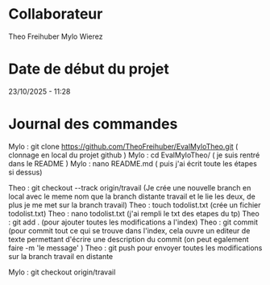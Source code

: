 # Collaborateur
Theo Freihuber
Mylo Wierez

# Date de début du projet
23/10/2025 - 11:28

# Journal des commandes 

Mylo : git clone https://github.com/TheoFreihuber/EvalMyloTheo.git  ( clonnage en local du projet github )
Mylo : cd EvalMyloTheo/ ( je suis rentré dans le README )
Mylo : nano README.md ( puis j'ai écrit toute les étapes si dessus)


Theo : git checkout --track origin/travail (Je crée une nouvelle branch en local avec le meme nom que la branch distante travail et le lie les deux, de plus je me met sur la branch travail)
Theo : touch todolist.txt (crée un fichier todolist.txt)
Theo : nano todolist.txt (j'ai rempli le txt des etapes du tp)
Theo : git add . (pour ajouter toutes les modifications a l'index)
Theo : git commit (pour commit tout ce qui se trouve dans l'index, cela ouvre un editeur de texte permettant d'écrire une description du commit (on peut egalement faire -m 'le message' ) 
Theo : git push pour envoyer toutes les modifications sur la branch travail en distante

Mylo : git checkout origin/travail
